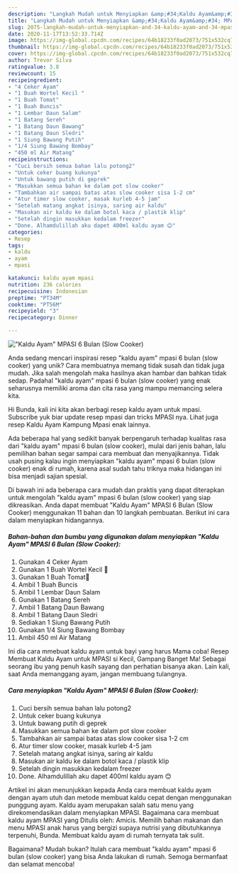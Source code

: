```yaml
---
description: "Langkah Mudah untuk Menyiapkan &amp;#34;Kaldu Ayam&amp;#34; MPASI 6 Bulan (Slow Cooker), Bikin Ngiler"
title: "Langkah Mudah untuk Menyiapkan &amp;#34;Kaldu Ayam&amp;#34; MPASI 6 Bulan (Slow Cooker), Bikin Ngiler"
slug: 2075-langkah-mudah-untuk-menyiapkan-and-34-kaldu-ayam-and-34-mpasi-6-bulan-slow-cooker-bikin-ngiler
date: 2020-11-17T13:52:33.714Z
image: https://img-global.cpcdn.com/recipes/64b18233f0ad2073/751x532cq70/kaldu-ayam-mpasi-6-bulan-slow-cooker-foto-resep-utama.jpg
thumbnail: https://img-global.cpcdn.com/recipes/64b18233f0ad2073/751x532cq70/kaldu-ayam-mpasi-6-bulan-slow-cooker-foto-resep-utama.jpg
cover: https://img-global.cpcdn.com/recipes/64b18233f0ad2073/751x532cq70/kaldu-ayam-mpasi-6-bulan-slow-cooker-foto-resep-utama.jpg
author: Trevor Silva
ratingvalue: 3.8
reviewcount: 15
recipeingredient:
- "4 Ceker Ayam"
- "1 Buah Wortel Kecil "
- "1 Buah Tomat"
- "1 Buah Buncis"
- "1 Lembar Daun Salam"
- "1 Batang Sereh"
- "1 Batang Daun Bawang"
- "1 Batang Daun Sledri"
- "1 Siung Bawang Putih"
- "1/4 Siung Bawang Bombay"
- "450 ml Air Matang"
recipeinstructions:
- "Cuci bersih semua bahan lalu potong2"
- "Untuk ceker buang kukunya"
- "Untuk bawang putih di geprek"
- "Masukkan semua bahan ke dalam pot slow cooker"
- "Tambahkan air sampai batas atas slow cooker sisa 1-2 cm"
- "Atur timer slow cooker, masak kurleb 4-5 jam"
- "Setelah matang angkat isinya, saring air kaldu"
- "Masukan air kaldu ke dalam botol kaca / plastik klip"
- "Setelah dingin masukkan kedalam freezer"
- "Done. Alhamdulillah aku dapet 400ml kaldu ayam 😊"
categories:
- Resep
tags:
- kaldu
- ayam
- mpasi

katakunci: kaldu ayam mpasi 
nutrition: 236 calories
recipecuisine: Indonesian
preptime: "PT34M"
cooktime: "PT56M"
recipeyield: "3"
recipecategory: Dinner

---
```



![&#34;Kaldu Ayam&#34; MPASI 6 Bulan (Slow Cooker)](https://img-global.cpcdn.com/recipes/64b18233f0ad2073/751x532cq70/kaldu-ayam-mpasi-6-bulan-slow-cooker-foto-resep-utama.jpg)

Anda sedang mencari inspirasi resep &#34;kaldu ayam&#34; mpasi 6 bulan (slow cooker) yang unik? Cara membuatnya memang tidak susah dan tidak juga mudah. Jika salah mengolah maka hasilnya akan hambar dan bahkan tidak sedap. Padahal &#34;kaldu ayam&#34; mpasi 6 bulan (slow cooker) yang enak seharusnya memiliki aroma dan cita rasa yang mampu memancing selera kita.

Hi Bunda, kali ini kita akan berbagi resep kaldu ayam untuk mpasi. Subscribe yuk biar update resep mpasi dan tricks MPASI nya. Lihat juga resep Kaldu Ayam Kampung Mpasi enak lainnya.

Ada beberapa hal yang sedikit banyak berpengaruh terhadap kualitas rasa dari &#34;kaldu ayam&#34; mpasi 6 bulan (slow cooker), mulai dari jenis bahan, lalu pemilihan bahan segar sampai cara membuat dan menyajikannya. Tidak usah pusing kalau ingin menyiapkan &#34;kaldu ayam&#34; mpasi 6 bulan (slow cooker) enak di rumah, karena asal sudah tahu triknya maka hidangan ini bisa menjadi sajian spesial.


Di bawah ini ada beberapa cara mudah dan praktis yang dapat diterapkan untuk mengolah &#34;kaldu ayam&#34; mpasi 6 bulan (slow cooker) yang siap dikreasikan. Anda dapat membuat &#34;Kaldu Ayam&#34; MPASI 6 Bulan (Slow Cooker) menggunakan 11 bahan dan 10 langkah pembuatan. Berikut ini cara dalam menyiapkan hidangannya.

<!--inarticleads1-->

##### Bahan-bahan dan bumbu yang digunakan dalam menyiapkan &#34;Kaldu Ayam&#34; MPASI 6 Bulan (Slow Cooker):

1. Gunakan 4 Ceker Ayam
1. Gunakan 1 Buah Wortel Kecil 🥕
1. Gunakan 1 Buah Tomat🍅
1. Ambil 1 Buah Buncis
1. Ambil 1 Lembar Daun Salam
1. Gunakan 1 Batang Sereh
1. Ambil 1 Batang Daun Bawang
1. Ambil 1 Batang Daun Sledri
1. Sediakan 1 Siung Bawang Putih
1. Gunakan 1/4 Siung Bawang Bombay
1. Ambil 450 ml Air Matang


Ini dia cara mmebuat kaldu ayam untuk bayi yang harus Mama coba! Resep Membuat Kaldu Ayam untuk MPASI si Kecil, Gampang Banget Ma! Sebagai seorang ibu yang penuh kasih sayang dan perhatian bisanya akan. Lain kali, saat Anda memanggang ayam, jangan membuang tulangnya. 

<!--inarticleads2-->

##### Cara menyiapkan &#34;Kaldu Ayam&#34; MPASI 6 Bulan (Slow Cooker):

1. Cuci bersih semua bahan lalu potong2
1. Untuk ceker buang kukunya
1. Untuk bawang putih di geprek
1. Masukkan semua bahan ke dalam pot slow cooker
1. Tambahkan air sampai batas atas slow cooker sisa 1-2 cm
1. Atur timer slow cooker, masak kurleb 4-5 jam
1. Setelah matang angkat isinya, saring air kaldu
1. Masukan air kaldu ke dalam botol kaca / plastik klip
1. Setelah dingin masukkan kedalam freezer
1. Done. Alhamdulillah aku dapet 400ml kaldu ayam 😊


Artikel ini akan menunjukkan kepada Anda cara membuat kaldu ayam dengan ayam utuh dan metode membuat kaldu cepat dengan menggunakan punggung ayam. Kaldu ayam merupakan salah satu menu yang direkomendasikan dalam menyiapkan MPASI. Bagaimana cara membuat kaldu ayam MPASI yang Ditulis oleh: Amicis. Memilih bahan makanan dan menu MPASI anak harus yang bergizi supaya nutrisi yang dibutuhkannya terpenuhi, Bunda. Membuat kaldu ayam di rumah ternyata tak sulit. 

Bagaimana? Mudah bukan? Itulah cara membuat &#34;kaldu ayam&#34; mpasi 6 bulan (slow cooker) yang bisa Anda lakukan di rumah. Semoga bermanfaat dan selamat mencoba!
